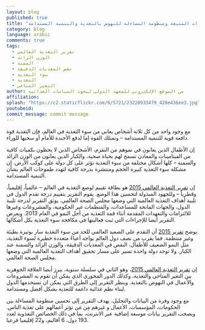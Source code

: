 ```yaml
---
layout: blog
published: true
title: "تقرير التغذية العالمي 2015: الإجراءات المتبعة ومنظومة المساءلة للنهوض بالتغذية والتنمية المستدامة"
category: blog
language: arabic
comments: true
tags: 
  - تقرير التغذية العالمي
  - الوزن الزائد
  - السمنة
  - نقص المغذيات الدقيقة
  - سوء التغذية
  - التغذية
  - التغير المناخي
author: من الموقع الإلكتروني للمعهد الدولي لبحوث السياسات الغذائية
affiliation: 
splash: "https://c2.staticflickr.com/6/5721/23220933479_428e436ee3.jpg"
youtubeid: 
commit_message: commit message
---
```

مع وجود واحد من كل ثلاثة أشخاص يعاني من سوء التغذية في العالم، فإن التغذية قوة دافعة قوية للتنمية المستدامة – وتمتلك القوة إما لدفع الأجندة للأمام أو سحبها للوراء. 
<!-- more -->

إن الأطفال الذين يعانون في نموهم من التقزم، الأشخاص الذين لا يحظون بكميات كافية من الفيتامينات والمعادن تسمح لهم بحياة صحية، والكبار الذين يعانون من الوزن الزائد والسمنة – كلها أشكال مختلفة من سوء التغذية تؤثر على كل دولة على كوكب الأرض. إن مشكلة سوء التغذية كبيرة الحجم ومنتشرة بدرجة كافية لتهدد طموحات العالم بشأن التنمية المستدامة.

إن [تقرير التغذية العالمي 2015](http://ebrary.ifpri.org/utils/getfile/collection/p15738coll2/id/129443/filename/129654.pdf) هو بطاقة تقييم لوضع التغذية في العالم – عالمياً، إقليمياً، وقطرياً – وللجهود المبذولة لتحسين هذا الوضع.  يقوم التقرير بتقييم درجة تقدم الدول في تلبية أهداف التغذية العالمية التي وضعها مجلس الصحة العالمي.  يوثق التقرير لدرجة تلبية الدول، والجهات المانحة للمساعدات، والمنظمات غير الحكومية، والمشروعات وغيرها للالتزامات والتعهدات المقدمة أثناء قمة التغذية من أجل النمو في العام 2013.  ويعرض التقرير أيضا للإجراءات التي ثبت فعاليتها في مكافحة سوء التغذية بكل أشكالها.

يوضح [تقرير 2015](http://ebrary.ifpri.org/utils/getfile/collection/p15738coll2/id/129443/filename/129654.pdf) أن التقدم على الصعيد العالمي للحد من سوء التغذية سار بوتيرة بطيئة وغير منتظمة.  فما يقرب من نصف دول العالم يواجه أعباءً متعددة خطيرة لسوء التغذية، مثل النمو الضعيف للأطفال، النقص في المغذيات الدقيقة، والوزن الزائد والسمنة عند الكبار.  ولا توجد دولة واحدة تسير على مسار تحقيق أهداف التغذية العالمية التي وضعها مجلس الصحة العالمي. 

إن [تقرير التغذية العالمي 2015](http://ebrary.ifpri.org/utils/getfile/collection/p15738coll2/id/129443/filename/129654.pdf)، وهو الثاني في سلسلة سنوية، يبرز أيضا العلاقة الجوهرية بين التغير المناخي والتغذية، وكذلك الدور المحوري الذي يمكن أن تقوم به المشروعات والأعمال في النهوض بالتغذية.  وينظر التقرير إلى الطرق التي يمكن ان تستخدمها الدول لبناء نظم غذائية داعمة للتغذية بشكل أفضل ومستدامة. 
 
 مع وجود وفرة من البيانات والتحليل، يهدف التقرير إلى تحسين منظومة المساءلة بين الحكومات، المؤسسات، الأعمال و غيرهم مِن مَن تؤثر أعمالهم على تغذية الناس. ويصحب التقرير بيانات موسعة إضافية عبر الانترنت، بما في ذلك الخصائص التغذوية لعدد 193 دول، 6 أقاليم، و22 إقليميا فرعيا.